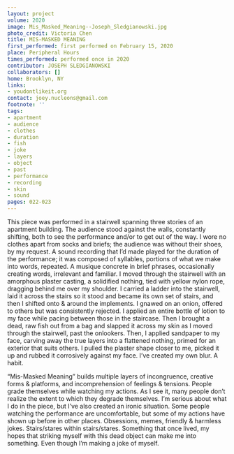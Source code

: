 ```yaml
---
layout: project
volume: 2020
image: Mis_Masked_Meaning--Joseph_Sledgianowski.jpg
photo_credit: Victoria Chen
title: MIS-MASKED MEANING
first_performed: first performed on February 15, 2020
place: Peripheral Hours
times_performed: performed once in 2020
contributor: JOSEPH SLEDGIANOWSKI
collaborators: []
home: Brooklyn, NY
links:
- youdontlikeit.org
contact: joey.nucleons@gmail.com
footnote: ''
tags:
- apartment
- audience
- clothes
- duration
- fish
- joke
- layers
- object
- past
- performance
- recording
- skin
- sound
pages: 022-023
---
```

This piece was performed in a stairwell spanning three stories of an apartment building. The audience stood against the walls, constantly shifting, both to see the performance and/or to get out of the way.  I wore no clothes apart from socks and briefs; the audience was without their shoes, by my request.  A sound recording that I’d made played for the duration of the performance; it was composed of syllables, portions of what we make into words, repeated.  A <span class="italic">musique concrete</span> in brief phrases, occasionally creating words, irrelevant and familiar.  I moved through the stairwell with an amorphous plaster casting, a solidified nothing, tied with yellow nylon rope, dragging behind me over my shoulder.  I carried a ladder into the stairwell, laid it across the stairs so it stood and became its own set of stairs, and then I shifted onto &amp; around the implements.  I gnawed on an onion, offered to others but was consistently rejected.  I applied an entire bottle of lotion to my face while pacing between those in the staircase.  Then I brought a dead, raw fish out from a bag and slapped it across my skin as I moved through the stairwell, past the onlookers.  Then, I applied sandpaper to my face, carving away the true layers into a flattened nothing, primed for an exterior that suits others.  I pulled the plaster shape closer to me, picked it up and rubbed it corrosively against my face. I’ve created my own blur. A habit.

“Mis-Masked Meaning” builds multiple layers of incongruence, creative forms &amp; platforms, and incomprehension of feelings &amp; tensions.  People grade themselves while watching my actions. As I see it, many people don’t realize the extent to which they degrade themselves. I’m serious about what I do in the piece, but I’ve also created an ironic situation.  Some people watching the performance are uncomfortable, but some of my actions have shown up before in other places. Obsessions, memes, friendly &amp; harmless jokes. Stairs/stares within stairs/stares. Something that once lived, my hopes that striking myself with this dead object can make me into something.  Even though I’m making a joke of myself.